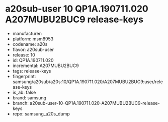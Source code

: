 # a20sub-user 10 QP1A.190711.020 A207MUBU2BUC9 release-keys
- manufacturer: 
- platform: msm8953
- codename: a20s
- flavor: a20sub-user
- release: 10
- id: QP1A.190711.020
- incremental: A207MUBU2BUC9
- tags: release-keys
- fingerprint: samsung/a20sub/a20s:10/QP1A.190711.020/A207MUBU2BUC9:user/release-keys
- is_ab: false
- brand: samsung
- branch: a20sub-user-10-QP1A.190711.020-A207MUBU2BUC9-release-keys
- repo: samsung_a20s_dump
